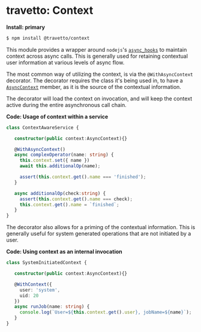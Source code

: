 travetto: Context
===


**Install: primary**
```bash
$ npm install @travetto/context
```


This module provides a wrapper around `nodejs`'s [`async_hooks`](https://nodejs.org/api/async_hooks.html) to maintain context across async calls. This is generally used for retaining contextual user information at various levels of async flow.

The most common way of utilizing the context, is via the `@WithAsyncContext` decorator.  The decorator requires the class it's being used in, to have a [`AsyncContext`](./src/service/context.ts) member, as it is the source of the contextual information.

The decorator will load the context on invocation, and will keep the context active during the entire asynchronous call chain.

**Code: Usage of context within a service**
```typescript
class ContextAwareService {

   constructor(public context:AsyncContext){}

   @WithAsyncContext()
   async complexOperator(name: string) {
     this.context.set({ name })
     await this.additionalOp(name);

     assert(this.context.get().name === 'finished');
   }

   async additionalOp(check:string) {
     assert(this.context.get().name === check);
     this.context.get().name = `finished`;
   }
}
```

The decorator also allows for a priming of the contextual information.  This is generally useful for system generated operations that are not initiated by a user.

**Code: Using context as an internal invocation**
```typescript
class SystemInitiatedContext {

   constructor(public context:AsyncContext){}

   @WithContext({
     user: 'system',
     uid: 20
   })
   async runJob(name: string) {
     console.log(`User=${this.context.get().user}, jobName=${name}`);
   }
}
```